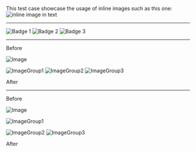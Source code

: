 This test case showcase the usage of inline images such as this one: ![inline image in text](https://www.google.com/inline)

---

![Badge 1](https://www.google.com/badge/1) ![Badge 2](https://www.google.com/badge/2) ![Badge 3](https://www.google.com/badge/3)

---

Before

![Image](https://www.google.fr/img/gitbook.png)

![ImageGroup1](https://www.google.fr/img/gitbook1.png)
![ImageGroup2](https://www.google.fr/img/gitbook2.png)
![ImageGroup3](https://www.google.fr/img/gitbook3.png)

After

---

Before

![Image](https://www.google.fr/img/gitbook.png)

![ImageGroup1](https://www.google.fr/img/gitbook1.png)

![ImageGroup2](https://www.google.fr/img/gitbook2.png)
![ImageGroup3](https://www.google.fr/img/gitbook3.png)

After
